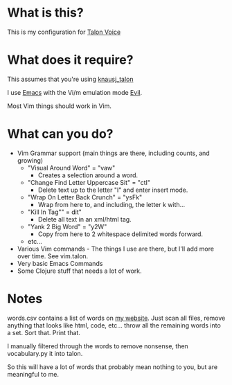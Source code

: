 # What is this?

This is my configuration for [Talon Voice](https://talonvoice.com)

# What does it require?

This assumes that you're using [knausj_talon](https://github.com/knausj85/knausj_talon)

I use [Emacs](https://www.gnu.org/software/emacs/) with the Vi/m emulation mode [Evil](https://github.com/emacs-evil/evil).

Most Vim things should work in Vim.

# What can you do?

* Vim Grammar support (main things are there, including counts, and growing)
  * "Visual Around Word" = "vaw"
    * Creates a selection around a word.
  * "Change Find Letter Uppercase Sit" = "ctI"
    * Delete text up to the letter "I" and enter insert mode.
  * "Wrap On Letter Back Crunch" = "ysFk"
    * Wrap from here to, and including, the letter k with...
  * "Kill In Tag"" = dit"
    * Delete all text in an xml/html tag.
  * "Yank 2 Big Word" = "y2W"
    * Copy from here to 2 whitespace delimited words forward.
  * etc...
* Various Vim commands - The things I use are there, but I'll add more over time. See vim.talon.
* Very basic Emacs Commands
* Some Clojure stuff that needs a lot of work.

# Notes

words.csv contains a list of words on [my website](https://www.admiralbumblebee.com). Just scan all files, remove anything that looks like html, code, etc... throw all the remaining words into a set. Sort that. Print that.

I manually filtered through the words to remove nonsense, then vocabulary.py it into talon.

So this will have a lot of words that probably mean nothing to you, but are meaningful to me.
